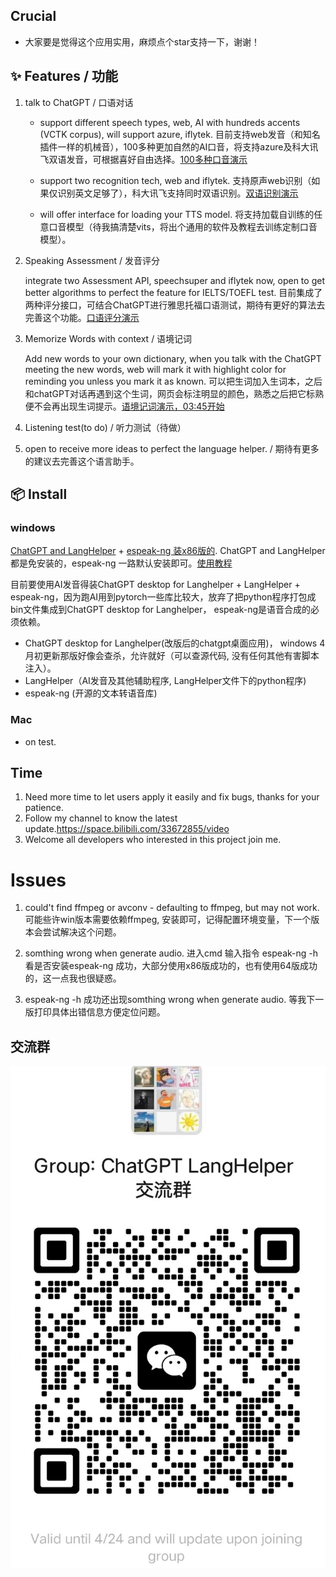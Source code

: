 ## Crucial

- 大家要是觉得这个应用实用，麻烦点个star支持一下，谢谢！


## ✨ Features / 功能
1. talk to ChatGPT / 口语对话

    - support different speech types, web, AI with hundreds accents (VCTK corpus), will support azure, iflytek. 目前支持web发音（和知名插件一样的机械音），100多种更加自然的AI口音，将支持azure及科大讯飞双语发音，可根据喜好自由选择。[100多种口音演示](https://www.bilibili.com/video/BV1Q84y1P7nK/?spm_id_from=333.999.0.0&vd_source=21f2f45d40a5b4fec0f1ea075e50b356)

    - support two recognition tech, web and iflytek. 支持原声web识别（如果仅识别英文足够了），科大讯飞支持同时双语识别。[双语识别演示](https://www.bilibili.com/video/BV11L411C7G2/?spm_id_from=333.999.0.0&vd_source=21f2f45d40a5b4fec0f1ea075e50b356)
    
    - will offer interface for loading your TTS model. 将支持加载自训练的任意口音模型（待我搞清楚vits，将出个通用的软件及教程去训练定制口音模型）。
    
2. Speaking Assessment / 发音评分

     integrate two Assessment API, speechsuper and iflytek now, open to get better algorithms to perfect the feature for IELTS/TOEFL test. 目前集成了两种评分接口，可结合ChatGPT进行雅思托福口语测试，期待有更好的算法去完善这个功能。[口语评分演示](https://www.bilibili.com/video/BV1Ch41137en/?spm_id_from=333.999.0.0&vd_source=21f2f45d40a5b4fec0f1ea075e50b356)
3. Memorize Words with context / 语境记词

   Add new words to your own dictionary, when you talk with the ChatGPT meeting the new words, web will mark it with highlight color for reminding you unless you mark it as known.  可以把生词加入生词本，之后和chatGPT对话再遇到这个生词，网页会标注明显的颜色，熟悉之后把它标熟便不会再出现生词提示。[语境记词演示，03:45开始](https://www.bilibili.com/video/BV1nj411c7zi/?spm_id_from=333.999.0.0&vd_source=21f2f45d40a5b4fec0f1ea075e50b356)
   
4. Listening test(to do) / 听力测试（待做）

5. open to receive more ideas to perfect the language helper. / 期待有更多的建议去完善这个语言助手。

## 📦 Install
### windows

  [ChatGPT and LangHelper](https://github.com/NsLearning/LangHelper/releases/tag/V0.01.1) + [espeak-ng 装x86版的](https://github.com/espeak-ng/espeak-ng/releases/tag/1.51). ChatGPT and LangHelper 都是免安装的，espeak-ng 一路默认安装即可。[使用教程](https://www.bilibili.com/video/BV1f24y1c7qm/?vd_source=21f2f45d40a5b4fec0f1ea075e50b356)
  
  目前要使用AI发音得装ChatGPT desktop for Langhelper + LangHelper + espeak-ng，因为跑AI用到pytorch一些库比较大，放弃了把python程序打包成bin文件集成到ChatGPT desktop for Langhelper， espeak-ng是语音合成的必须依赖。
- ChatGPT desktop for Langhelper(改版后的chatgpt桌面应用)， windows 4月初更新那版好像会查杀，允许就好（可以查源代码, 没有任何其他有害脚本注入）。
- LangHelper（AI发音及其他辅助程序, LangHelper文件下的python程序)
- espeak-ng (开源的文本转语音库)

### Mac
- on test.


## Time
1. Need more time to let users apply it easily and fix bugs, thanks for your patience.
2. Follow my channel to know the latest update.https://space.bilibili.com/33672855/video
3. Welcome all developers who interested in this project join me.

# Issues
1. could't find ffmpeg or avconv - defaulting to ffmpeg, but may not work. 可能些许win版本需要依赖ffmpeg, 安装即可，记得配置环境变量，下一个版本会尝试解决这个问题。

2. somthing wrong when generate audio. 进入cmd 输入指令 espeak-ng -h 看是否安装espeak-ng 成功，大部分使用x86版成功的，也有使用64版成功的，这一点我也很疑惑。

3. espeak-ng -h 成功还出现somthing wrong when generate audio. 等我下一版打印具体出错信息方便定位问题。

## 交流群
![image](https://github.com/NsLearning/LangHelper/blob/main/langhelper.jpg)
